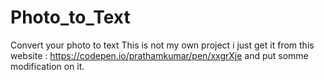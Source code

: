 # Photo_to_Text
 Convert your photo to text
This is not my own project i just get it from this website : https://codepen.io/prathamkumar/pen/xxgrXje and put somme modification on it.

